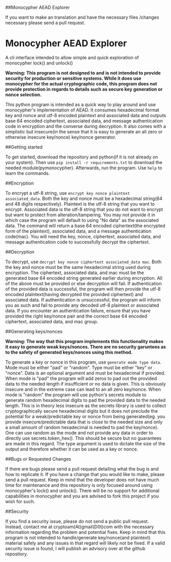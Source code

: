 ##Monocypher AEAD Explorer

If you want to make an translation and have the necessary files /changes necessary please send a pull request.


Monocypher AEAD Explorer
==================

A cli interface intended to allow simple and quick exploration of monocypher lock() and unlock()

**Warning: This program is not designed to and is not intended to provide security for production or sensitive systems. While it does use monocypher for the actual cryptographic code, this program does not provide protection in regards to details such as secure key generation or nonce selection.**

This python program is intended as a quick way to play around and use monocypher's implementation of AEAD. It consumes hexadecimal format key and nonce and utf-8 encoded plaintext and associated data and outputs base 64 encoded ciphertext, associated data, and message authentication code in encryption and the converse during decryption. It also comes with a simplistic but insecure(in the sense that it is easy to generate an all zero or otherwise insecure key/nonce) key/nonce generator.

##Getting started

To get started, download the repository and python(if it is not already on your system).
Then use `pip install -r requirements.txt` to download the needed module(pymonocypher).
Afterwards, run the program. Use `help` to learn the commands.

##Encryption

To encrypt a utf-8 string, use `encrypt key nonce plaintext associated_data`.
Both the key and nonce must be a hexadecimal string(64 and 48 digits respectively).
Plaintext is the utf-8 string that you want to encrypt.
Associated data is the utf-8 string that you do not want to encrypt but want to protect from alteration/tampering. You may not provide it in which case the program will default to using "No data" as the associated data.
The command will return a base 64 encoded ciphertext(the encrypted form of the plaintext), associated data, and a message authentication code(mac).
You will need the key, nonce, ciphertext, associated data, and message authentication code to successfully decrypt the ciphertext.

##Decryption

To decrypt, use `decrypt key nonce ciphertext associated_data mac`.
Both the key and nonce must be the same hexadecimal string used during encryption.
The ciphertext, associated data, and mac must be the generated base 64 encoded string generated earlier during encryption.
All of the above must be provided or else decryption will fail.
If authentication of the provided data is successful, the program will then provide the utf-8 encoded plaintext(having decrypted the provided ciphertext) and associated data.
If authentication is unsuccessful, the program will inform you as such and fail to provide any decoded utf-8 plaintext or associated data.
If you encounter an authentication failure, ensure that you have provided the right key/nonce pair and the correct base 64 encoded ciphertext, associated data, and mac group.

##Generating keys/nonces

**Warning: The way that this program implements this functionality makes it easy to generate weak keys/nonces. There are no security garuntees as to the safety of generated keys/nonces using this method.**

To generate a key or nonce in this program, use `generate mode type data`.
Mode must be either "pad" or "random".
Type must be either "key" or "nonce".
Data is an optional argument and must be hexadecimal if provided.
When mode is "pad" the program will add zeros to pad out the provided data to the needed length if insufficient or no data is given. This is obviously insecure and in the extreme case can lead to an all zero key/nonce.
When mode is "random" the program will use python's secrets module to generate random hexadecimal digits to pad the provided data to the needed length. This is in theory less insecure as the secrets library is used to collect cryptographically secure hexadecimal digits but it does not preclude the potential for a weak/predictable key or nonce from being generated(eg. you provide insecure/predictable data that is close to the needed size and only a small amount of random hexadecimal is needed to pad the key/nonce).
One can use random as the mode and not provide any data in order to directly use secrets.token_hex(). This should be secure but no guarantees are made in this regard.
The type argument is used to dictate the size of the output and therefore whether it can be used as a key or nonce.

##Bugs or Requested Changes

If there are bugs please send a pull request detailing what the bug is and how to replicate it.
If you have a change that you would like to make, please send a pull request. Keep in mind that the developer does not have much time for maintenance and this repository is only focused around using monocypher's lock() and unlock(). There will be no support for additional capabilities in monocypher and you are advised to fork this project if you wish for such.

##Security

If you find a security issue, please do not send a public pull request. Instead, contact me at cryptoam(At)gmail(D0t)com with the necessary information regarding the problem and potential fixes.
Keep in mind that this program is not intended to handle/generate key/nonce(and plaintext) material safely and any issues in that regard will likely not be fixed.
If a valid security issue is found, I will publish an advisory over at the github repository.